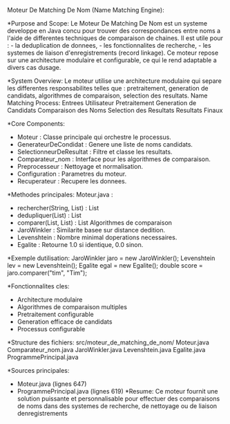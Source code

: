 Moteur De Matching De Nom (Name Matching Engine):

*Purpose and Scope:
        Le Moteur De Matching De Nom est un systeme developpe en Java concu pour trouver des
        correspondances entre noms a l'aide de differentes techniques de comparaison de chaines. Il est utile pour :
        - la deduplication de donnees,
        - les fonctionnalites de recherche,
        - les systemes de liaison d'enregistrements (record linkage).
        Ce moteur repose sur une architecture modulaire et configurable, ce qui le rend adaptable a divers cas
        dusage.

*System Overview:
        Le moteur utilise une architecture modulaire qui separe les differentes responsabilites telles que :
          pretraitement, generation de candidats, algorithmes de comparaison, selection des resultats.
        Name Matching Process:
          Entrees Utilisateur Pretraitement Generation de Candidats Comparaison des Noms Selection des
        Resultats Resultats Finaux

*Core Components:
- Moteur : Classe principale qui orchestre le processus.
- GenerateurDeCondidat : Genere une liste de noms candidats.
- SelectionneurDeResultat : Filtre et classe les resultats.
- Comparateur_nom : Interface pour les algorithmes de comparaison.
- Preprocesseur : Nettoyage et normalisation.
- Configuration : Parametres du moteur.
- Recuperateur : Recupere les donnees.


*Methodes principales:
Moteur.java :
- rechercher(String, List<String>) : List<Preprocesseur>
- dedupliquer(List<String>) : List<String>
- comparer(List<String>, List<String>) : List<String>
Algorithmes de comparaison
- JaroWinkler : Similarite basee sur distance dedition.
- Levenshtein : Nombre minimal doperations necessaires.
- Egalite : Retourne 1.0 si identique, 0.0 sinon.

*Exemple dutilisation:
JaroWinkler jaro = new JaroWinkler();
Levenshtein lev = new Levenshtein();
Egalite egal = new Egalite();
double score = jaro.comparer("tim", "Tim");

*Fonctionnalites cles:
- Architecture modulaire
- Algorithmes de comparaison multiples
- Pretraitement configurable
- Generation efficace de candidats
- Processus configurable

*Structure des fichiers:
src/moteur_de_matching_de_nom/
 Moteur.java
 Comparateur_nom.java
 JaroWinkler.java
 Levenshtein.java
 Egalite.java
 ProgrammePrincipal.java

*Sources principales:
- Moteur.java (lignes 647)
- ProgrammePrincipal.java (lignes 619)
*Resume:
Ce moteur fournit une solution puissante et personnalisable pour effectuer des comparaisons de noms dans
des systemes de recherche, de nettoyage ou de liaison denregistrements
